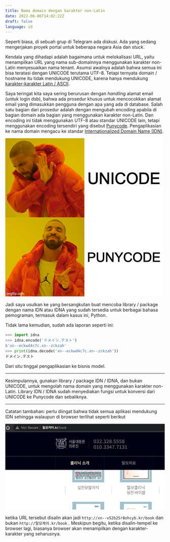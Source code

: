 ```yaml
---
title: Nama domain dengan karakter non-Latin
date: 2022-06-06T14:02:22Z
draft: false
language: id
---
```


Seperti biasa, di sebuah grup di Telegram ada diskusi. Ada yang sedang mengerjakan proyek portal untuk beberapa negara Asia dan *stuck*.

Kendala yang dihadapi adalah bagaimana untuk melokalisasi URL, yaitu menampilkan URL yang nama sub-domainnya menggunakan karakter non-Latin menyesuaikan nama tenant. Asumsi awalnya adalah bahwa semua ini bisa teratasi dengan UNICODE terutama UTF-8. Tetapi ternyata domain / hostname itu tidak mendukung UNICODE, karena hanya mendukung [karakter-karakter Latin / ASCII](https://en.wikipedia.org/wiki/Domain_name#Domain_name_syntax).

Saya teringat kita saya sering berurusan dengan *handling* alamat email (untuk login dsb), bahwa ada prosedur khusus untuk mencocokkan alamat email yang dimasukkan pengguna dengan apa yang ada di database. Salah satu bagian dari prosedur adalah dengan mengubah encoding apabila di bagian domain ada bagian yang menggunakan karakter non-Latin. Dan encoding ini tidak menggunakan UTF-8 atau standar UNICODE lain, tetapi menggunakan encoding tersendiri yang disebut [Punycode](https://en.wikipedia.org/wiki/Punycode). Pengaplikasian ke nama domain mengacu ke standar [Internationalized Domain Name (IDN)](https://en.wikipedia.org/wiki/Internationalized_domain_name).

![image](images/drake.jpg#center)

Jadi saya usulkan ke yang bersangkutan buat mencoba library / package dengan nama IDN atau IDNA yang sudah tersedia untuk berbagai bahasa pemograman, termasuk dalam kasus ini, Python.

Tidak lama kemudian, sudah ada laporan seperti ini:

```python
>>> import idna
>>> idna.encode('ドメイン.テスト')
b'xn--eckwd4c7c.xn--zckzah'
>>> print(idna.decode('xn--eckwd4c7c.xn--zckzah'))
ドメイン.テスト
```

Dari situ tinggal pengaplikasian ke bisnis model.

---

Kesimpulannya, gunakan library / package IDN / IDNA, dan bukan UNICODE, untuk mengolah nama domain yang menggunakan karakter non-Latin. Library IDN / IDNA sudah menyediakan fungsi untuk konversi dari UNICODE ke Punycode dan sebaliknya.

---

Catatan tambahan: perlu diingat bahwa tidak semua aplikasi mendukung IDN sehingga walaupun di browser terlihat seperti berikut

![Untitled](images/kr.jpg#center)

ketika URL tersebut disalin akan jadi `http://xn--v52b25r8ohcyb.kr/book` dan bukan `http://탈모케어.kr/book` . Meskipun begitu, ketika disalin-tempel ke browser lagi, biasanya browser akan menampilkan dengan karakter-karakter yang seharusnya.
